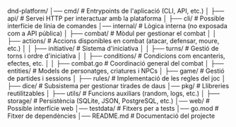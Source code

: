 dnd-platform/
│── cmd/                 # Entrypoints de l'aplicació (CLI, API, etc.)
│   ├── api/             # Servei HTTP per interactuar amb la plataforma
│   ├── cli/             # Possible interfície de línia de comandes
│── internal/            # Lògica interna (no exposada com a API pública)
│   ├── combat/          # Mòdul per gestionar el combat
│   │   ├── actions/     # Accions disponibles en combat (atacar, defensar, moure, etc.)
│   │   ├── initiative/  # Sistema d'iniciativa
│   │   ├── turns/       # Gestió de torns i ordre d'iniciativa
│   │   ├── conditions/  # Condicions com encanteris, efectes, etc.
│   │   ├── combat.go    # Coordinació general del combat
│   ├── entities/        # Models de personatges, criatures i NPCs
│   ├── game/            # Gestió de partides i sessions
│   ├── rules/           # Implementació de les regles del joc
│   ├── dice/            # Subsistema per gestionar tirades de daus
│── pkg/                 # Llibreries reutilitzables
│   ├── utils/           # Funcions auxiliars (random, logs, etc.)
│   ├── storage/         # Persistència (SQLite, JSON, PostgreSQL, etc.)
│── web/                 # Possible interfície web
│── testdata/            # Fitxers per a tests
│── go.mod               # Fitxer de dependències
│── README.md            # Documentació del projecte
